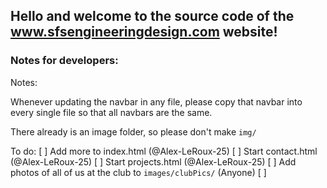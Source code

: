 ## Hello and welcome to the source code of the www.sfsengineeringdesign.com website!

### Notes for developers:
Notes:

Whenever updating the navbar in any file, please copy that navbar into every single file so that all navbars are the same.

There already is an image folder, so please don't make `img/`


To do:
[ ] Add more to index.html (@Alex-LeRoux-25)
[ ] Start contact.html (@Alex-LeRoux-25)
[ ] Start projects.html (@Alex-LeRoux-25)
[ ] Add photos of all of us at the club to `images/clubPics/` (Anyone)
[ ] 